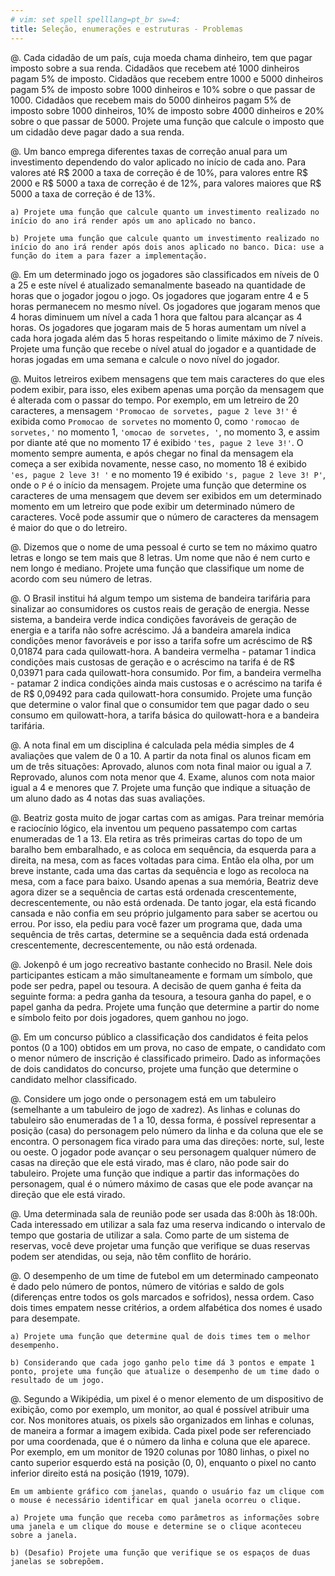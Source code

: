 ```yaml
---
# vim: set spell spelllang=pt_br sw=4:
title: Seleção, enumerações e estruturas - Problemas
---
```


<!-- Seleção -->

@. Cada cidadão de um país, cuja moeda chama dinheiro, tem que pagar imposto sobre a sua renda. Cidadãos que recebem até 1000 dinheiros pagam 5% de imposto. Cidadãos que recebem entre 1000 e 5000 dinheiros pagam 5% de imposto sobre 1000 dinheiros e 10% sobre o que passar de 1000. Cidadãos que recebem mais do 5000 dinheiros pagam 5% de imposto sobre 1000 dinheiros, 10% de imposto sobre 4000 dinheiros e 20% sobre o que passar de 5000. Projete uma função que calcule o imposto que um cidadão deve pagar dado a sua renda.

@. Um banco emprega diferentes taxas de correção anual para um investimento dependendo do valor aplicado no início de cada ano. Para valores até R$ 2000 a taxa de correção é de 10%, para valores entre R$ 2000 e R$ 5000 a taxa de correção é de 12%, para valores maiores que R$ 5000 a taxa de correção é de 13%.

    a) Projete uma função que calcule quanto um investimento realizado no início do ano irá render após um ano aplicado no banco.

    b) Projete uma função que calcule quanto um investimento realizado no início do ano irá render após dois anos aplicado no banco. Dica: use a função do item a para fazer a implementação.

@. Em um determinado jogo os jogadores são classificados em níveis de 0 a 25 e este nível é atualizado semanalmente baseado na quantidade de horas que o jogador jogou o jogo. Os jogadores que jogaram entre 4 e 5 horas permanecem no mesmo nível. Os jogadores que jogaram menos que 4 horas diminuem um nível a cada 1 hora que faltou para alcançar as 4 horas. Os jogadores que jogaram mais de 5 horas aumentam um nível a cada hora jogada além das 5 horas respeitando o limite máximo de 7 níveis. Projete uma função que recebe o nível atual do jogador e a quantidade de horas jogadas em uma semana e calcule o novo nível do jogador.

<!-- TODO: não precisa de seleção? -->

@. Muitos letreiros exibem mensagens que tem mais caracteres do que eles podem exibir, para isso, eles exibem apenas uma porção da mensagem que é alterada com o passar do tempo. Por exemplo, em um letreiro de 20 caracteres, a mensagem `'Promocao de sorvetes, pague 2 leve 3!'` é exibida como `Promocao de sorvetes` no momento 0, como `'romocao de sorvetes,'` no momento 1, `'omocao de sorvetes, '`, no momento 3, e assim por diante até que no momento 17 é exibido `'tes, pague 2 leve 3!'`. O momento sempre aumenta, e após chegar no final da mensagem ela começa a ser exibida novamente, nesse caso, no momento 18 é exibido `'es, pague 2 leve 3! '` e no momento 19 é exibido `'s, pague 2 leve 3! P'`, onde o `P` é o início da mensagem. Projete uma função que determine os caracteres de uma mensagem que devem ser exibidos em um determinado momento em um letreiro que pode exibir um determinado número de caracteres. Você pode assumir que o número de caracteres da mensagem é maior do que o do letreiro.

<!--
@. Escreva a especificação para a seguinte implementação de função. Observe que a especificação sozinha deve ser suficiente para um desenvolvedor fazer uma implementação. Faça a revisão do código.

    ```python
    def qualificacao(num_questoes: int, num_acertos: int, faltas: float) -> str:
        aproveitamento = num_acertos / num_questoes
        if aproveitamento < 0.3 or faltas > 0.25:
            resultado = 'reprovado'
        elif aproveitamento < 0.6:
            resultado = 'nova-tentativa'
        else:
            resultado = 'aprovado'
        return resultado
    ```
-->

<!-- Enumerações -->

@. Dizemos que o nome de uma pessoal é curto se tem no máximo quatro letras e longo se tem mais que 8 letras. Um nome que não é nem curto e nem longo é mediano. Projete uma função que classifique um nome de acordo com seu número de letras.

@. O Brasil institui há algum tempo um sistema de bandeira tarifária para sinalizar ao consumidores os custos reais de geração de energia. Nesse sistema, a bandeira verde indica condições favoráveis de geração de energia e a tarifa não sofre acréscimo. Já a bandeira amarela indica condições menor favoráveis e por isso a tarifa sofre um acréscimo de R$ 0,01874 para cada quilowatt-hora. A bandeira vermelha - patamar 1 indica condições mais custosas de geração e o acréscimo na tarifa é de R$ 0,03971 para cada quilowatt-hora consumido. Por fim, a bandeira vermelha - patamar 2 indica condições ainda mais custosas e o acréscimo na tarifa é de R$ 0,09492 para cada quilowatt-hora consumido. Projete uma função que determine o valor final que o consumidor tem que pagar dado o seu consumo em quilowatt-hora, a tarifa básica do quilowatt-hora e a bandeira tarifária.

@. A nota final em um disciplina é calculada pela média simples de 4 avaliações que valem de 0 a 10. A partir da nota final os alunos ficam em um de três situações: Aprovado, alunos com nota final maior ou igual a 7. Reprovado, alunos com nota menor que 4. Exame, alunos com nota maior igual a 4 e menores que 7. Projete uma função que indique a situação de um aluno dado as 4 notas das suas avaliações.

@. Beatriz gosta muito de jogar cartas com as amigas. Para treinar memória e raciocínio lógico, ela inventou um pequeno passatempo com cartas enumeradas de 1 a 13. Ela retira as três primeiras cartas do topo de um baralho bem embaralhado, e as coloca em sequência, da esquerda para a direita, na mesa, com as faces voltadas para cima. Então ela olha, por um breve instante, cada uma das cartas da sequência e logo as recoloca na mesa, com a face para baixo. Usando apenas a sua memória, Beatriz deve agora dizer se a sequência de cartas está ordenada crescentemente, decrescentemente, ou não está ordenada. De tanto jogar, ela está ficando cansada e não confia em seu próprio julgamento para saber se acertou ou errou. Por isso, ela pediu para você fazer um programa que, dada uma sequência de três cartas, determine se a sequência dada está ordenada crescentemente, decrescentemente, ou não está ordenada.

@. Jokenpô é um jogo recreativo bastante conhecido no Brasil. Nele dois participantes esticam a mão simultaneamente e formam um símbolo, que pode ser pedra, papel ou tesoura. A decisão de quem ganha é feita da seguinte forma: a pedra ganha da tesoura, a tesoura ganha do papel, e o papel ganha da pedra. Projete uma função que determine a partir do nome e símbolo feito por dois jogadores, quem ganhou no jogo.


<!-- Estruturas -->

@. Em um concurso público a classificação dos candidatos é feita pelos pontos (0 a 100) obtidos em um prova, no caso de empate, o candidato com o menor número de inscrição é classificado primeiro. Dado as informações de dois candidatos do concurso, projete uma função que determine o candidato melhor classificado.

@. Considere um jogo onde o personagem está em um tabuleiro (semelhante a um tabuleiro de jogo de xadrez). As linhas e colunas do tabuleiro são enumeradas de 1 a 10, dessa forma, é possível representar a posição (casa) do personagem pelo número da linha e da coluna que ele se encontra. O personagem fica virado para uma das direções: norte, sul, leste ou oeste. O jogador pode avançar o seu personagem qualquer número de casas na direção que ele está virado, mas é claro, não pode sair do tabuleiro. Projete uma função que indique a partir das informações do personagem, qual é o número máximo de casas que ele pode avançar na direção que ele está virado.

@. Uma determinada sala de reunião pode ser usada das 8:00h às 18:00h. Cada interessado em utilizar a sala faz uma reserva indicando o intervalo de tempo que gostaria de utilizar a sala. Como parte de um sistema de reservas, você deve projetar uma função que verifique se duas reservas podem ser atendidas, ou seja, não têm conflito de horário.

@. O desempenho de um time de futebol em um determinado campeonato é dado pelo número de pontos, número   de vitórias e saldo de gols (diferenças entre todos os gols marcados e sofridos), nessa ordem. Caso dois times empatem nesse critérios, a ordem alfabética dos nomes é usado para desempate.

    a) Projete uma função que determine qual de dois times tem o melhor desempenho.

    b) Considerando que cada jogo ganho pelo time dá 3 pontos e empate 1 ponto, projete uma função que atualize o desempenho de um time dado o resultado de um jogo.

@. Segundo a Wikipédia, um pixel é o menor elemento de um dispositivo de exibição, como por exemplo, um monitor, ao qual é possível atribuir uma cor. Nos monitores atuais, os pixels são organizados em linhas e colunas, de maneira a formar a imagem exibida. Cada pixel pode ser referenciado por uma coordenada, que é o número da linha e coluna que ele aparece. Por exemplo, em um monitor de 1920 colunas por 1080 linhas, o pixel no canto superior esquerdo está na posição (0, 0), enquanto o pixel no canto inferior direito está na posição (1919, 1079).

    Em um ambiente gráfico com janelas, quando o usuário faz um clique com o mouse é necessário identificar em qual janela ocorreu o clique.

    a) Projete uma função que receba como parâmetros as informações sobre uma janela e um clique do mouse e determine se o clique aconteceu sobre a janela.

    b) (Desafio) Projete uma função que verifique se os espaços de duas janelas se sobrepõem.
